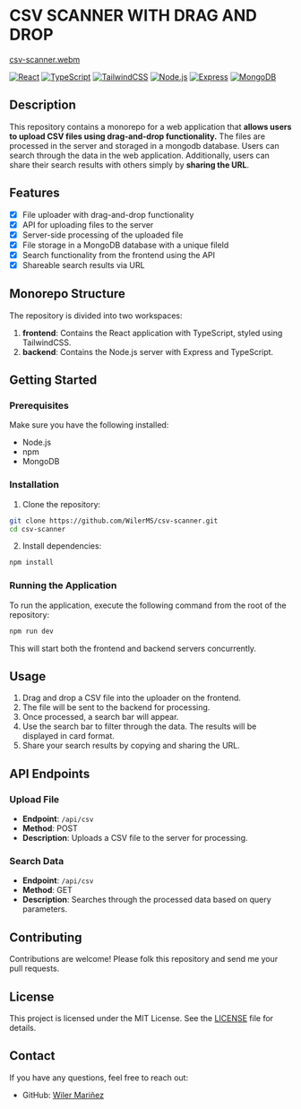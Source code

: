 # CSV SCANNER WITH DRAG AND DROP

[csv-scanner.webm](https://github.com/WilerMS/csv-scanner/assets/70902862/5ff932ca-9de1-4113-a897-e5ed15772224)

[![React](https://img.shields.io/badge/React-18.0.0-blue.svg)](https://reactjs.org/)
[![TypeScript](https://img.shields.io/badge/TypeScript-4.0.0-blue.svg)](https://www.typescriptlang.org/)
[![TailwindCSS](https://img.shields.io/badge/TailwindCSS-2.2.0-blue.svg)](https://tailwindcss.com/)
[![Node.js](https://img.shields.io/badge/Node.js-14.17.0-green.svg)](https://nodejs.org/)
[![Express](https://img.shields.io/badge/Express-4.17.1-green.svg)](https://expressjs.com/)
[![MongoDB](https://img.shields.io/badge/MongoDB-4.4.0-green.svg)](https://www.mongodb.com/)

## Description

This repository contains a monorepo for a web application that **allows users to upload CSV files using drag-and-drop functionality.** The files are processed in the server and storaged in a mongodb database. Users can search through the data in the web application. Additionally, users can share their search results with others simply by **sharing the URL**.

## Features

- [x] File uploader with drag-and-drop functionality
- [x] API for uploading files to the server
- [x] Server-side processing of the uploaded file
- [x] File storage in a MongoDB database with a unique fileId
- [x] Search functionality from the frontend using the API
- [x] Shareable search results via URL

## Monorepo Structure

The repository is divided into two workspaces:
1. **frontend**: Contains the React application with TypeScript, styled using TailwindCSS.
2. **backend**: Contains the Node.js server with Express and TypeScript.

## Getting Started

### Prerequisites

Make sure you have the following installed:
- Node.js
- npm
- MongoDB

### Installation

1. Clone the repository:
```bash
git clone https://github.com/WilerMS/csv-scanner.git
cd csv-scanner
```

2. Install dependencies:
```bash
npm install
```

### Running the Application

To run the application, execute the following command from the root of the repository:
```bash
npm run dev
```

This will start both the frontend and backend servers concurrently.

## Usage

1. Drag and drop a CSV file into the uploader on the frontend.
2. The file will be sent to the backend for processing.
3. Once processed, a search bar will appear.
4. Use the search bar to filter through the data. The results will be displayed in card format.
5. Share your search results by copying and sharing the URL.

## API Endpoints

### Upload File

- **Endpoint**: `/api/csv`
- **Method**: POST
- **Description**: Uploads a CSV file to the server for processing.

### Search Data

- **Endpoint**: `/api/csv`
- **Method**: GET
- **Description**: Searches through the processed data based on query parameters.

## Contributing

Contributions are welcome! Please folk this repository and send me your pull requests.

## License

This project is licensed under the MIT License. See the [LICENSE](LICENSE) file for details.

## Contact

If you have any questions, feel free to reach out:

- GitHub: [Wiler Mariñez](https://github.com/wilerms)

